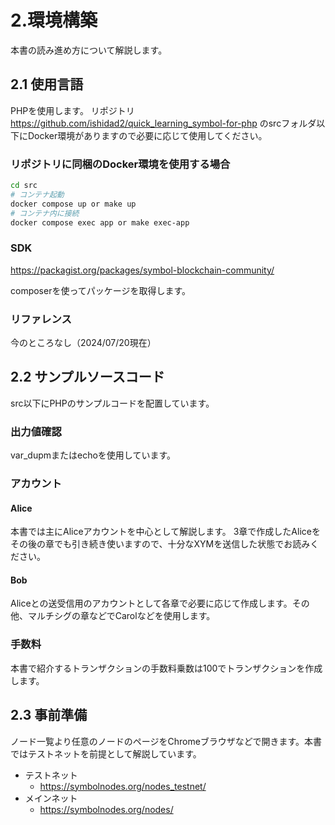 # 2.環境構築

本書の読み進め方について解説します。

## 2.1 使用言語

PHPを使用します。
リポジトリ https://github.com/ishidad2/quick_learning_symbol-for-php のsrcフォルダ以下にDocker環境がありますので必要に応じて使用してください。

### リポジトリに同梱のDocker環境を使用する場合

```bash
cd src
# コンテナ起動
docker compose up or make up
# コンテナ内に接続
docker compose exec app or make exec-app
```

### SDK

https://packagist.org/packages/symbol-blockchain-community/

composerを使ってパッケージを取得します。


### リファレンス
今のところなし（2024/07/20現在）

## 2.2 サンプルソースコード

src以下にPHPのサンプルコードを配置しています。

### 出力値確認

var_dupmまたはechoを使用しています。

### アカウント
#### Alice
本書では主にAliceアカウントを中心として解説します。
3章で作成したAliceをその後の章でも引き続き使いますので、十分なXYMを送信した状態でお読みください。

#### Bob
Aliceとの送受信用のアカウントとして各章で必要に応じて作成します。その他、マルチシグの章などでCarolなどを使用します。

### 手数料
本書で紹介するトランザクションの手数料乗数は100でトランザクションを作成します。


## 2.3 事前準備
ノード一覧より任意のノードのページをChromeブラウザなどで開きます。本書ではテストネットを前提として解説しています。

- テストネット
    - https://symbolnodes.org/nodes_testnet/
- メインネット
    - https://symbolnodes.org/nodes/
